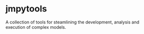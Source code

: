 # jmpytools
A collection of tools for steamlining the development, analysis and execution of complex models.
